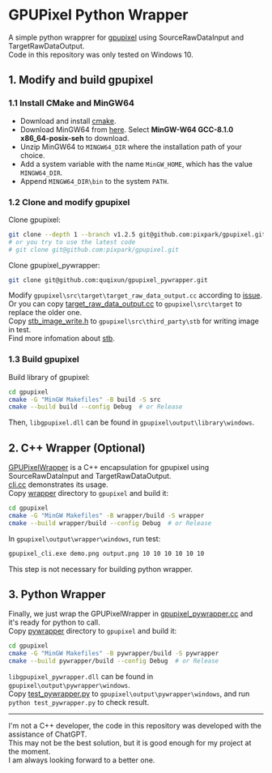 # GPUPixel Python Wrapper

A simple python wrapprer for [gpupixel](https://github.com/pixpark/gpupixel) using SourceRawDataInput and TargetRawDataOutput.<br/>
Code in this repository was only tested on Windows 10.

## 1. Modify and build gpupixel

### 1.1 Install CMake and MinGW64

- Download and install [cmake](https://cmake.org/download/).
- Download MinGW64 from [here](https://sourceforge.net/projects/mingw-w64/files/mingw-w64/mingw-w64-release/). Select **MinGW-W64 GCC-8.1.0 x86_64-posix-seh** to download.
- Unzip MinGW64 to ```MINGW64_DIR``` where the installation path of your choice.
- Add a system variable with the name ```MinGW_HOME```, which has the value ```MINGW64_DIR```. 
- Append ```MINGW64_DIR\bin``` to the system ```PATH```.

### 1.2 Clone and modify gpupixel

Clone gpupixel:
```bash
git clone --depth 1 --branch v1.2.5 git@github.com:pixpark/gpupixel.git
# or you try to use the latest code
# git clone git@github.com:pixpark/gpupixel.git
```

Clone gpupixel_pywrapper:
```bash
git clone git@github.com:quqixun/gpupixel_pywrapper.git
```

Modify ```gpupixel\src\target\target_raw_data_output.cc``` according to [issue](https://github.com/pixpark/gpupixel/issues/66#issuecomment-2144263415).<br/>
Or you can copy [target_raw_data_output.cc](./src/target/target_raw_data_output.cc) to ```gpupixel\src\target``` to replace the older one.<br/>
Copy [stb_image_write.h](./src/third_party/stb/stb_image_write.h) to ```gpupixel\src\third_party\stb``` for writing image in test.<br/>
Find more infomation about [stb](https://github.com/nothings/stb).

### 1.3 Build gpupixel

Build library of gpupixel:
```bash
cd gpupixel
cmake -G "MinGW Makefiles" -B build -S src
cmake --build build --config Debug  # or Release
```
Then, ```libgpupixel.dll``` can be found in ```gpupixel\output\library\windows```.

## 2. C++ Wrapper (Optional)

[GPUPixelWrapper](./wrapper/windows/gpupixel_wrapper.h) is a C++ encapsulation for gpupixel using SourceRawDataInput and TargetRawDataOutput.<br/>
[cli.cc](./wrapper/windows/cli.cc) demonstrates its usage.<br/>
Copy [wrapper](./wrapper/) directory to ```gpupixel``` and build it:
```bash
cd gpupixel
cmake -G "MinGW Makefiles" -B wrapper/build -S wrapper
cmake --build wrapper/build --config Debug  # or Release
```
In ```gpupixel\output\wrapper\windows```, run test:
```bash
gpupixel_cli.exe demo.png output.png 10 10 10 10 10 10
```

This step is not necessary for building python wrapper.

## 3. Python Wrapper

Finally, we just wrap the GPUPixelWrapper in [gpupixel_pywrapper.cc](./pywrapper/windows/gpupixel_pywrapper.cc) and it's ready for python to call.<br/>
Copy [pywrapper](./pywrapper/) directory to ```gpupixel``` and build it:
```bash
cd gpupixel
cmake -G "MinGW Makefiles" -B pywrapper/build -S pywrapper
cmake --build pywrapper/build --config Debug  # or Release
```
```libgpupixel_pywrapper.dll``` can be found in ```gpupixel\output\pywrapper\windows```.<br/>
Copy [test_pywrapper.py](./test_pywrapper.py) to ```gpupixel\output\pywrapper\windows```, and run ```python test_pywrapper.py``` to check result.

---

I'm not a C++ developer, the code in this repository was developed with the assistance of ChatGPT.<br/>
This may not be the best solution, but it is good enough for my project at the moment.<br/>
I am always looking forward to a better one.